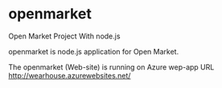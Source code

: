 # openmarket
Open Market Project With node.js

openmarket is node.js application for Open Market.


The openmarket (Web-site) is running on Azure wep-app
URL  http://wearhouse.azurewebsites.net/


